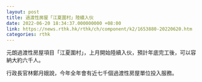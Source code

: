```yaml
---
layout: post
title: 過渡性房屋「江夏圍村」陸續入伙
date: 2022-06-20 18:34:37.000000000 +08:00
link: https://news.rthk.hk/rthk/ch/component/k2/1653880-20220620.htm
categories: rthk
---
```


元朗過渡性房屋項目「江夏圍村」，上月開始陸續入伙，預計年底完工後，可以容納大約六千人。

行政長官林鄭月娥說，今年全年會有近七千個過渡性房屋單位投入服務。
